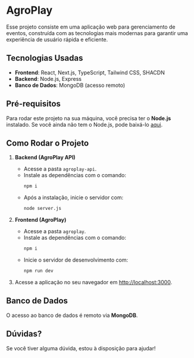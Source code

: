 # AgroPlay
Esse projeto consiste em uma aplicação web para gerenciamento de eventos, construída com as tecnologias mais modernas para garantir uma experiência de usuário rápida e eficiente. 

## Tecnologias Usadas

- **Frontend**: React, Next.js, TypeScript, Tailwind CSS, SHACDN
- **Backend**: Node.js, Express
- **Banco de Dados**: MongoDB (acesso remoto)

## Pré-requisitos
Para rodar este projeto na sua máquina, você precisa ter o **Node.js** instalado. Se você ainda não tem o Node.js, pode baixá-lo [aqui](https://nodejs.org/).

## Como Rodar o Projeto

1. **Backend (AgroPlay API)**
   - Acesse a pasta `agroplay-api`.
   - Instale as dependências com o comando:
     ```bash
     npm i
     ```
   - Após a instalação, inicie o servidor com:
     ```bash
     node server.js
     ```

2. **Frontend (AgroPlay)**
   - Acesse a pasta `agroplay`.
   - Instale as dependências com o comando:
     ```bash
     npm i
     ```
   - Inicie o servidor de desenvolvimento com:
     ```bash
     npm run dev
     ```

3. Acesse a aplicação no seu navegador em [http://localhost:3000](http://localhost:3000).

## Banco de Dados
O acesso ao banco de dados é remoto via **MongoDB**.

## Dúvidas?
Se você tiver alguma dúvida, estou à disposição para ajudar!